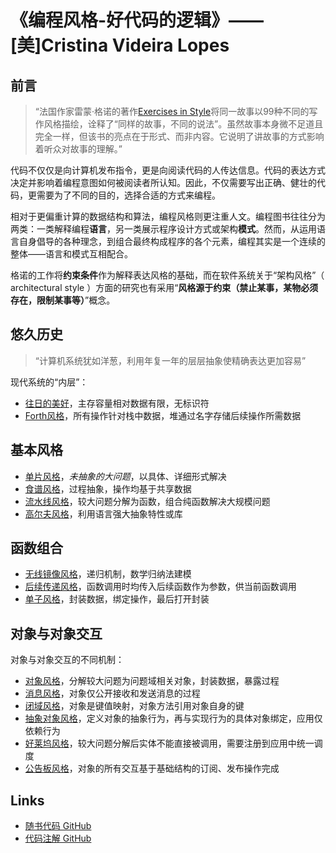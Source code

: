 # 《编程风格-好代码的逻辑》—— [美]Cristina Videira Lopes

## 前言

> “法国作家雷蒙·格诺的著作[Exercises in Style](https://en.wikipedia.org/wiki/Exercises_in_Style)将同一故事以99种不同的写作风格描绘，诠释了“同样的故事，不同的说法”。虽然故事本身微不足道且完全一样，但该书的亮点在于形式、而非内容。它说明了讲故事的方式影响着听众对故事的理解。”

代码不仅仅是向计算机发布指令，更是向阅读代码的人传达信息。代码的表达方式决定并影响着编程意图如何被阅读者所认知。因此，不仅需要写出正确、健壮的代码，更需要为了不同的目的，选择合适的方式来编程。

相对于更偏重计算的数据结构和算法，编程风格则更注重人文。编程图书往往分为两类：一类解释编程**语言**，另一类展示程序设计方式或架构**模式**。然而，从运用语言自身倡导的各种理念，到组合最终构成程序的各个元素，编程其实是一个连续的整体——语言和模式互相配合。

格诺的工作将**约束条件**作为解释表达风格的基础，而在软件系统关于“架构风格”（ architectural style ）方面的研究也有采用“**风格源于约束（禁止某事，某物必须存在，限制某事等）**”概念。

## 悠久历史

> “计算机系统犹如洋葱，利用年复一年的层层抽象使精确表达更加容易”

现代系统的“内层”：

- [往日的美好](./011-good-old-times)，主存容量相对数据有限，无标识符
- [Forth风格](./012-go-forth)，所有操作针对栈中数据，堆通过名字存储后续操作所需数据

## 基本风格

- [单片风格](./021-monolith)，*未抽象的大问题*，以具体、详细形式解决
- [食谱风格](./022-cookbook)，过程抽象，操作均基于共享数据
- [流水线风格](./023-pipeline)，较大问题分解为函数，组合纯函数解决大规模问题
- [高尔夫风格](./024-code-golf)，利用语言强大抽象特性或库

## 函数组合

- [无线镜像风格](./031-infinite-mirror)，递归机制，数学归纳法建模
- [后续传递风格](./032-kick-forward)，函数调用时均传入后续函数作为参数，供当前函数调用
- [单子风格](./033-all-in-one)，封装数据，绑定操作，最后打开封装

## 对象与对象交互

对象与对象交互的不同机制：

- [对象风格](./041-object-orient)，分解较大问题为问题域相关对象，封装数据，暴露过程
- [消息风格](./042-messaging)，对象仅公开接收和发送消息的过程
- [闭域风格](./043-closed-maps)，对象是键值映射，对象方法引用对象自身的键
- [抽象对象风格](./044-abstract-things)，定义对象的抽象行为，再与实现行为的具体对象绑定，应用仅依赖行为
- [好莱坞风格](./045-hollywood)，较大问题分解后实体不能直接被调用，需要注册到应用中统一调度
- [公告板风格](./046-bulletin-board)，对象的所有交互基于基础结构的订阅、发布操作完成

## Links

- [随书代码 GitHub](https://github.com/crista/exercises-in-programming-style)
- [代码注解 GitHub](https://github.com/ZeVan-777/exercises-in-programming-style-python)
